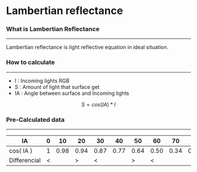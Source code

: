# Lambertian reflectance
### What is Lambertian Reflectance
---
 Lambertian reflectance is light reflective equation in ideal situation.
### How to calculate
---
- I : Incoming lights RGB
- S : Amount of light that surface get
- IA : Angle between surface and Incoming lights

$$S = cos( IA ) * I$$
### Pre-Calculated data
---

| IA           | 0   | 10   | 20   | 30   | 40   | 50   | 60   | 70   | 80   | 90  |
| ------------ | --- | ---- | ---- | ---- | ---- | ---- | ---- | ---- | ---- | --- |
| cos( IA )    | 1   | 0.98 | 0.94 | 0.87 | 0.77 | 0.64 | 0.50 | 0.34 | 0.17 | 0   |
| Differencial | <   |      | >    | <    |      | >    | <    |      |      | >   |


